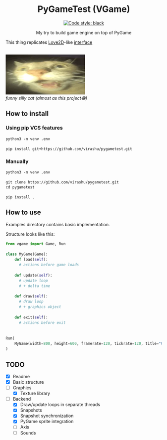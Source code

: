 <h1 align="center">PyGameTest (VGame)</h1>

<p align="center"><a href="https://github.com/psf/black"><img alt="Code style: black" src="https://img.shields.io/badge/code%20style-black-000000.svg"></a>


<p align="center">My try to build game engine on top of PyGame

This thing replicates [Love2D](https://love2d.org)-like [interface](#how-to-use)
<br>
<br>

![cat](./.github/cat.webp)
<br>_funny silly cat (almost as this project😁)_


## How to install

### Using pip VCS features
```shell
python3 -m venv .env

pip install git+https://github.com/virashu/pygametest.git
```

### Manually
```shell
python3 -m venv .env

git clone https://github.com/virashu/pygametest.git
cd pygametest

pip install .
```

## How to use

Examples directory contains basic implementation.

Structure looks like this:

```python
from vgame import Game, Run

class MyGame(Game):
    def load(self):
      # actions before game loads

    def update(self):
      # update loop
      # + delta time

    def draw(self):
      # draw loop
      # + graphics object

    def exit(self):
      # actions before exit


Run(
    MyGame(width=800, height=600, framerate=120, tickrate=120, title="Game")
)

```

## TODO

- [x] Readme
- [x] Basic structure
- [ ] Graphics
  - [x] Texture library
- [ ] Backend
  - [x] Draw/update loops in separate threads
  - [x] Snapshots
  - [x] Snapshot synchronization
  - [x] PyGame sprite integration
  - [ ] Axis
  - [ ] Sounds
